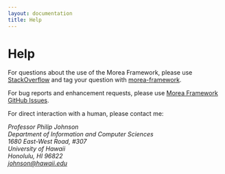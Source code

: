 ```yaml
---
layout: documentation
title: Help
---
```


# Help

For questions about the use of the Morea Framework, please use [StackOverflow](http://stackoverflow.com) and tag your question with [morea-framework](http://stackoverflow.com/questions/tagged/morea-framework). 

For bug reports and enhancement requests, please use [Morea Framework GitHub Issues](https://github.com/morea-framework/basic-template/issues).

For direct interaction with a human, please contact me:
<address>
  Professor Philip Johnson<br>
  Department of Information and Computer Sciences<br>
  1680 East-West Road, #307<br>
  University of Hawaii<br>
  Honolulu, HI 96822<br>
  <a href="mailto:johnson@hawaii.edu">johnson@hawaii.edu</a>
</address>



